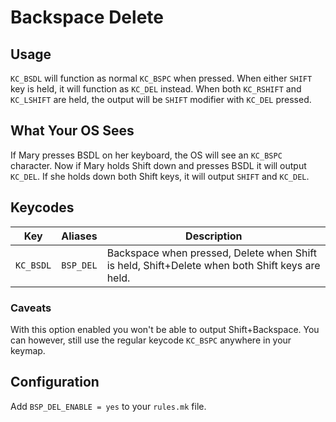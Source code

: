 # Backspace Delete

## Usage

`KC_BSDL` will function as normal `KC_BSPC` when pressed. When either `SHIFT` key is held, it will function as `KC_DEL` instead. When both `KC_RSHIFT` and `KC_LSHIFT` are held, the output will be `SHIFT` modifier with `KC_DEL` pressed.

## What Your OS Sees

If Mary presses BSDL on her keyboard, the OS will see an `KC_BSPC` character. Now if Mary holds Shift down and presses BSDL it will output `KC_DEL`. If she holds down both Shift keys, it will output `SHIFT` and `KC_DEL`.

## Keycodes

|Key      |Aliases    |Description                                                       |
|---------|-----------|------------------------------------------------------------------|
|`KC_BSDL`|`BSP_DEL`|Backspace when pressed, Delete when Shift is held, Shift+Delete when both Shift keys are held.|

### Caveats

With this option enabled you won't be able to output Shift+Backspace. You can however, still use the regular keycode `KC_BSPC` anywhere in your keymap.

## Configuration

Add `BSP_DEL_ENABLE = yes` to your `rules.mk` file.
